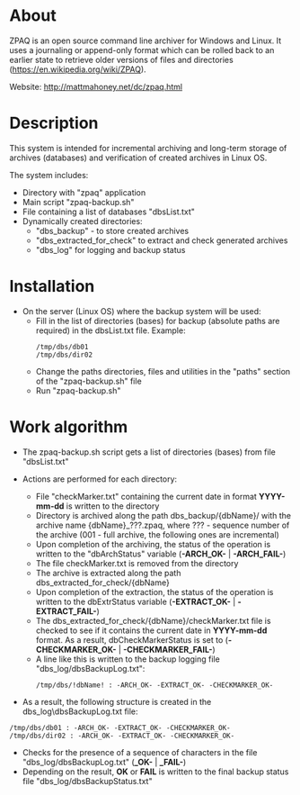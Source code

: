 # About
ZPAQ is an open source command line archiver for Windows and Linux. It uses a journaling or append-only format which can be rolled back to an earlier state to retrieve older versions of files and directories (https://en.wikipedia.org/wiki/ZPAQ).

Website: http://mattmahoney.net/dc/zpaq.html

# Description
This system is intended for incremental archiving and long-term storage of archives (databases) and verification of created archives in Linux OS.

The system includes:
- Directory with "zpaq" application
- Main script "zpaq-backup.sh"
- File containing a list of databases "dbsList.txt"
- Dynamically created directories:
  - "dbs_backup" - to store created archives
  - "dbs_extracted_for_check" to extract and check generated archives
  - "dbs_log" for logging and backup status

# Installation
- On the server (Linux OS) where the backup system will be used:
  - Fill in the list of directories (bases) for backup (absolute paths are required) in the dbsList.txt file. Example:
    ```
    /tmp/dbs/db01
    /tmp/dbs/dir02
    ```
  - Change the paths directories, files and utilities in the "paths" section of the "zpaq-backup.sh" file
  - Run "zpaq-backup.sh"

# Work algorithm
- The zpaq-backup.sh script gets a list of directories (bases) from file "dbsList.txt"
- Actions are performed for each directory:
  - File "checkMarker.txt" containing the current date in format **YYYY-mm-dd** is written to the directory
  - Directory is archived along the path dbs_backup/{dbName}/ with the archive name {dbName}_???.zpaq, where ??? - sequence number of the archive (001 - full archive, the following ones are incremental)
  - Upon completion of the archiving, the status of the operation is written to the "dbArchStatus" variable (**-ARCH_OK-** | **-ARCH_FAIL-**)
  - The file checkMarker.txt is removed from the directory
  - The archive is extracted along the path dbs_extracted_for_check/{dbName}
  - Upon completion of the extraction, the status of the operation is written to the dbExtrStatus variable (**-EXTRACT_OK-** | **-EXTRACT_FAIL-**)
  - The dbs_extracted_for_check/{dbName}/checkMarker.txt file is checked to see if it contains the current date in **YYYY-mm-dd** format. As a result, dbCheckMarkerStatus is set to (**-CHECKMARKER_OK-** | **-CHECKMARKER_FAIL-**)
  - A line like this is written to the backup logging file "dbs_log/dbsBackupLog.txt":
    ```
    /tmp/dbs/!dbName! : -ARCH_OK- -EXTRACT_OK- -CHECKMARKER_OK-
    ```

- As a result, the following structure is created in the dbs_log\dbsBackupLog.txt file:
```
/tmp/dbs/db01 : -ARCH_OK- -EXTRACT_OK- -CHECKMARKER_OK-
/tmp/dbs/dir02 : -ARCH_OK- -EXTRACT_OK- -CHECKMARKER_OK-
```

- Checks for the presence of a sequence of characters in the file "dbs_log/dbsBackupLog.txt" (**_OK-** | **_FAIL-**)
- Depending on the result, **OK** or **FAIL** is written to the final backup status file "dbs_log/dbsBackupStatus.txt"
